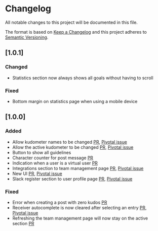# Changelog
All notable changes to this project will be documented in this file.

The format is based on [Keep a Changelog](http://keepachangelog.com/en/1.0.0/)
and this project adheres to [Semantic Versioning](http://semver.org/spec/v2.0.0.html).

## [1.0.1]
### Changed
- Statistics section now always shows all goals without having to scroll

### Fixed 
- Bottom margin on statistics page when using a mobile device

## [1.0.0]
### Added
- Allow kudometer names to be changed [PR](https://github.com/kabisa/kudos-frontend/pull/75), [Pivotal issue](https://www.pivotaltracker.com/story/show/161506981)
- Allow the active kudometer to be changed [PR](https://github.com/kabisa/kudos-frontend/pull/75), [Pivotal issue](https://www.pivotaltracker.com/story/show/163294940)
- Button to show all guidelines
- Character counter for post message [PR](https://github.com/kabisa/kudos-frontend/pull/82)
- Indication when a user is a virtual user [PR](https://github.com/kabisa/kudos-frontend/pull/82)
- Integrations section to team management page [PR](https://github.com/kabisa/kudos-frontend/pull/72), [Pivotal issue](https://www.pivotaltracker.com/story/show/172309004)
- New UI [PR](https://github.com/kabisa/kudos-frontend/pull/82), [Pivotal issue](https://www.pivotaltracker.com/story/show/173304401)
- Slack register section to user profile page [PR](https://github.com/kabisa/kudos-frontend/pull/72), [Pivotal issue](https://www.pivotaltracker.com/story/show/172308999)
### Fixed
- Error when creating a post with zero kudos [PR](https://github.com/kabisa/kudos-frontend/pull/83)
- Receiver autocomplete is now cleared after selecting an entry [PR](https://github.com/kabisa/kudos-frontend/pull/69), [Pivotal issue](https://www.pivotaltracker.com/story/show/162732488) 
- Refreshing the team management page will now stay on the active section [PR](https://github.com/kabisa/kudos-frontend/pull/69) 